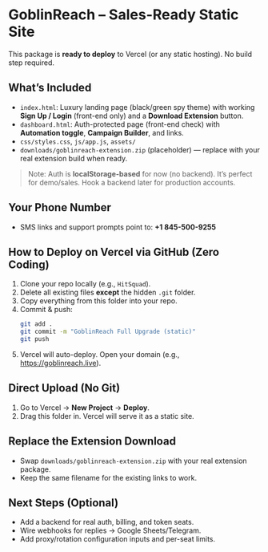 
# GoblinReach – Sales-Ready Static Site

This package is **ready to deploy** to Vercel (or any static hosting). No build step required.

## What’s Included
- `index.html`: Luxury landing page (black/green spy theme) with working **Sign Up / Login** (front-end only) and a **Download Extension** button.
- `dashboard.html`: Auth-protected page (front-end check) with **Automation toggle**, **Campaign Builder**, and links.
- `css/styles.css`, `js/app.js`, `assets/`
- `downloads/goblinreach-extension.zip` (placeholder) — replace with your real extension build when ready.

> Note: Auth is **localStorage-based** for now (no backend). It’s perfect for demo/sales. Hook a backend later for production accounts.

## Your Phone Number
- SMS links and support prompts point to: **+1 845-500-9255**

## How to Deploy on Vercel via GitHub (Zero Coding)
1. Clone your repo locally (e.g., `HitSquad`).
2. Delete all existing files **except** the hidden `.git` folder.
3. Copy everything from this folder into your repo.
4. Commit & push:
   ```bash
   git add .
   git commit -m "GoblinReach Full Upgrade (static)"
   git push
   ```
5. Vercel will auto-deploy. Open your domain (e.g., https://goblinreach.live).

## Direct Upload (No Git)
1. Go to Vercel → **New Project** → **Deploy**.
2. Drag this folder in. Vercel will serve it as a static site.

## Replace the Extension Download
- Swap `downloads/goblinreach-extension.zip` with your real extension package.
- Keep the same filename for the existing links to work.

## Next Steps (Optional)
- Add a backend for real auth, billing, and token seats.
- Wire webhooks for replies → Google Sheets/Telegram.
- Add proxy/rotation configuration inputs and per-seat limits.
